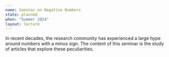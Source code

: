 ```yaml
---
name: Seminar on Negative Numbers
state: planned
when: "Summer 2024"
layout: lecture
---
```


In recent decades, the research community has experienced a large hype around numbers
with a minus sign.
The content of this seminar is the study of articles that explore these peculiarities.
